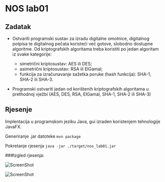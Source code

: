 # NOS lab01
## Zadatak

* Ostvariti programski sustav za izradu digitalne omotnice, digitalnog potpisa te digitalnog pečata koristeći već gotove, slobodno dostupne algoritme. Od kriptografskih algoritama treba koristiti po jedan algoritam iz svake kategorije:

    - simetrični kriptosustav: AES ili DES;
    - asimetrični kriptosustav: RSA ili ElGamal;
    - funkcija za izračunavanje sažetka poruke (hash funkcija): SHA-1, SHA-2 ili SHA-3.

* Programski ostvariti jedan od korištenih kriptografskih algoritama u prethodnoj vježbi (AES, DES, RSA, ElGamal, SHA-1, SHA-2 ili SHA-3)


## Rjesenje
Implentacija u programskom jeziku Java, gui izraden koristenjem tehnologije JavaFX.


Generiranje .jar datoteke
  ```mvn package```


Pokretanje rjesenja
  ```java -jar ./target/nos_lab01.jar```




###Izgled rjesenja:

![ScreenShot](https://raw.githubusercontent.com/mratkovic/nos_lab01/master/img/ss1.png)


![ScreenShot](https://raw.githubusercontent.com/mratkovic/nos_lab01/master/img/ss2.png)


